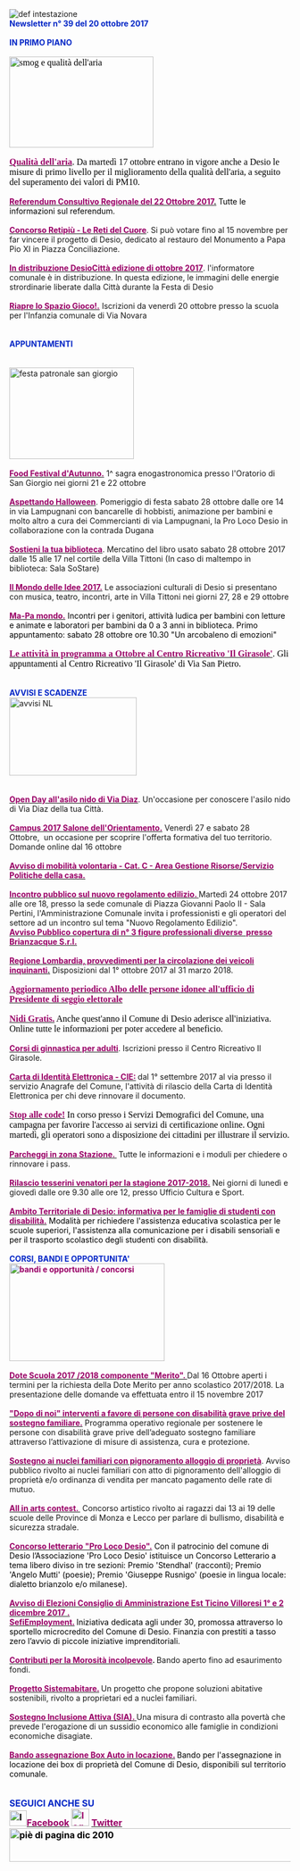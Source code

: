 <html><body><DIV>
<DIV>
<DIV><IMG border=0 alt="def intestazione" src="http://www.comune.desio.mb.it/servizi/gestionedocumentale/visualizzadocumento.aspx?id=6276"> 
<DIV><STRONG><FONT color=#0426c6>Newsletter n° 39 del&nbsp;20 ottobre 2017</FONT></STRONG></DIV>
<DIV><FONT color=#0426c6><STRONG></STRONG></FONT>&nbsp;</DIV>
<DIV><FONT color=#0426c6><STRONG>IN PRIMO PIANO</STRONG></FONT></DIV>
<DIV>&nbsp;</DIV>
<DIV><SPAN style="FONT-SIZE: 12px; FONT-FAMILY: Verdana, Geneva, Arial, Helvetica, sans-serif; WHITE-SPACE: normal; WORD-SPACING: 0px; TEXT-TRANSFORM: none; FLOAT: none; FONT-WEIGHT: normal; COLOR: rgb(0,0,0); FONT-STYLE: normal; ORPHANS: 2; WIDOWS: 2; DISPLAY: inline !important; LETTER-SPACING: normal; TEXT-INDENT: 0px; font-variant-ligatures: normal; font-variant-caps: normal; -webkit-text-stroke-width: 0px; text-decoration-style: initial; text-decoration-color: initial"><FONT size=3 face="Times New Roman"><IMG style="HEIGHT: 163px; WIDTH: 258px" alt="smog e qualità dell'aria" src="https://www.comune.desio.mb.it/servizi/gestionedocumentale/visualizzadocumento.aspx?ID=22944" width=273 height=185></FONT></SPAN></DIV>
<DIV><SPAN style="FONT-SIZE: 12px; FONT-FAMILY: Verdana, Geneva, Arial, Helvetica, sans-serif; WHITE-SPACE: normal; WORD-SPACING: 0px; TEXT-TRANSFORM: none; FLOAT: none; FONT-WEIGHT: normal; COLOR: rgb(0,0,0); FONT-STYLE: normal; ORPHANS: 2; WIDOWS: 2; DISPLAY: inline !important; LETTER-SPACING: normal; TEXT-INDENT: 0px; font-variant-ligatures: normal; font-variant-caps: normal; -webkit-text-stroke-width: 0px; text-decoration-style: initial; text-decoration-color: initial"><FONT size=3 face="Times New Roman"></FONT></SPAN>&nbsp;</DIV>
<DIV><SPAN style="FONT-SIZE: 12px; FONT-FAMILY: Verdana, Geneva, Arial, Helvetica, sans-serif; WHITE-SPACE: normal; WORD-SPACING: 0px; TEXT-TRANSFORM: none; FLOAT: none; FONT-WEIGHT: normal; COLOR: rgb(0,0,0); FONT-STYLE: normal; ORPHANS: 2; WIDOWS: 2; DISPLAY: inline !important; LETTER-SPACING: normal; TEXT-INDENT: 0px; font-variant-ligatures: normal; font-variant-caps: normal; -webkit-text-stroke-width: 0px; text-decoration-style: initial; text-decoration-color: initial"><FONT size=3 face="Times New Roman">
<P class=MsoNormal style="MARGIN: 0cm 0cm 0pt"><SPAN style="COLOR: black; mso-fareast-font-family: 'MS Mincho'; mso-fareast-language: JA"><STRONG><FONT color=#990066><A title="" href="http://www.comune.desio.mb.it/servizi/notizie/notizie_fase02.aspx?ID=45767" target=_self><SPAN style="COLOR: black; mso-fareast-font-family: 'MS Mincho'; mso-fareast-language: JA"><STRONG><FONT color=#990066>Qualità dell'aria</FONT></STRONG></SPAN></A></FONT></STRONG>. Da martedì 17 ottobre entrano in vigore anche a Desio le misure di primo livello per il miglioramento della qualità dell'aria, a seguito del superamento dei valori di PM10.</SPAN><SPAN style="mso-fareast-font-family: 'MS Mincho'; mso-fareast-language: JA"><?xml:namespace prefix = "o" ns = "urn:schemas-microsoft-com:office:office" /><o:p></o:p></SPAN></P></FONT></SPAN></DIV>
<DIV><SPAN style="FONT-SIZE: 12px; FONT-FAMILY: Verdana, Geneva, Arial, Helvetica, sans-serif; WHITE-SPACE: normal; WORD-SPACING: 0px; TEXT-TRANSFORM: none; FLOAT: none; FONT-WEIGHT: normal; COLOR: rgb(0,0,0); FONT-STYLE: normal; ORPHANS: 2; WIDOWS: 2; DISPLAY: inline !important; LETTER-SPACING: normal; TEXT-INDENT: 0px; font-variant-ligatures: normal; font-variant-caps: normal; -webkit-text-stroke-width: 0px; text-decoration-style: initial; text-decoration-color: initial"><FONT size=3 face="Times New Roman"></FONT></SPAN>&nbsp;</DIV>
<DIV><FONT color=#990066><A title="" href="http://www.comune.desio.mb.it/servizi/notizie/notizie_fase02.aspx?ID=45183" target=_self><STRONG><FONT color=#990066>Referendum Consultivo Regionale del 22 Ottobre 2017</FONT>.</STRONG></A></FONT><FONT color=#000000> Tutte le informazioni sul referendum.</FONT></DIV>
<DIV><STRONG><FONT color=#990066></FONT></STRONG>&nbsp;</DIV>
<DIV><STRONG><FONT color=#990066><A title="" href="http://www.comune.desio.mb.it/servizi/notizie/notizie_fase02.aspx?ID=45428" target=_self><STRONG><FONT color=#990066>Concorso Retipiù - Le Reti del Cuore</FONT></STRONG></A></FONT></STRONG>. Si può votare fino&nbsp;al 15 novembre per far vincere il progetto di Desio,&nbsp;dedicato al restauro del Monumento a Papa Pio XI in Piazza Conciliazione.</DIV></DIV>
<DIV><SPAN style="FONT-SIZE: 12pt; FONT-FAMILY: 'Times New Roman'; mso-fareast-font-family: 'MS Mincho'; mso-fareast-language: JA; mso-ansi-language: IT; mso-bidi-language: AR-SA"></SPAN>
<DIV>&nbsp;</DIV>
<DIV><STRONG><FONT color=#990066><A title="" href="http://www.comune.desio.mb.it/servizi/notizie/notizie_fase02.aspx?ID=45790" target=_self><STRONG><FONT color=#990066>In distribuzione DesioCittà edizione di ottobre 2017</FONT></STRONG></A></FONT></STRONG>. l'informatore comunale è in distribuzione. In questa edizione, le immagini delle energie strordinarie liberate dalla Città durante la Festa di Desio</DIV>
<DIV>&nbsp;</DIV>
<DIV>
<DIV><FONT color=#990066><STRONG><A title="" href="http://www.comune.desio.mb.it/servizi/notizie/notizie_fase02.aspx?ID=45690" target=_self><FONT color=#990066><STRONG>Riapre lo Spazio Gioco!.</STRONG></FONT></A></STRONG> </FONT>Iscrizioni da venerdì 20 ottobre presso la scuola per l'Infanzia comunale di Via Novara<BR></DIV></DIV>
<DIV>
<DIV>&nbsp;</DIV></DIV>
<DIV>&nbsp;</DIV>
<DIV><FONT color=#0426c6><STRONG>APPUNTAMENTI</STRONG></FONT><FONT color=#0426c6><FONT color=#000000> </FONT></FONT></DIV>
<DIV>&nbsp;</DIV>
<DIV>&nbsp;</DIV>
<DIV><IMG style="HEIGHT: 164px; WIDTH: 223px" alt="festa patronale san giorgio" src="https://www.comune.desio.mb.it/servizi/gestionedocumentale/visualizzadocumento.aspx?ID=22945" width=200 height=150></DIV>
<DIV>&nbsp;</DIV>
<DIV><STRONG><FONT color=#990066><A title="" href="http://www.comune.desio.mb.it/servizi/notizie/notizie_fase02.aspx?ID=45685" target=_self><STRONG><FONT color=#990066>Food Festival d'Autunno.</FONT></STRONG></A></FONT></STRONG> 1^ sagra enogastronomica presso l'Oratorio di San Giorgio nei giorni 21 e 22 ottobre</DIV>
<DIV>&nbsp;</DIV>
<DIV><STRONG><FONT color=#990066><A title="" href="http://www.comune.desio.mb.it/servizi/notizie/notizie_fase02.aspx?ID=45761" target=_self><STRONG><FONT color=#990066>Aspettando Halloween</FONT></STRONG></A></FONT></STRONG>. Pomeriggio di festa sabato 28 ottobre dalle ore 14 in via Lampugnani con bancarelle di hobbisti, animazione per bambini e molto altro a cura dei Commercianti di via Lampugnani, la Pro Loco Desio in collaborazione con la contrada Dugana</DIV>
<DIV>&nbsp;</DIV>
<DIV>
<DIV><STRONG><FONT color=#990066><A title="" href="http://www.comune.desio.mb.it/servizi/notizie/notizie_fase02.aspx?ID=45800" target=_self><STRONG><FONT color=#990066>Sostieni la tua biblioteca</FONT></STRONG></A></FONT></STRONG>. Mercatino del libro usato sabato 28 ottobre 2017 dalle 15 alle 17 nel cortile della Villa Tittoni (In caso di maltempo in biblioteca: Sala SoStare)<FONT color=#0426c6><STRONG></STRONG></FONT></DIV></DIV>
<DIV>&nbsp;</DIV>
<DIV>
<DIV><STRONG><FONT color=#990066><A title="" href="http://www.comune.desio.mb.it/servizi/notizie/notizie_fase02.aspx?ID=45680" target=_self><STRONG><FONT color=#990066>Il Mondo delle Idee 2017.</FONT></STRONG></A></FONT></STRONG> Le associazioni culturali di Desio si presentano con musica, teatro, incontri, arte in Villa Tittoni nei giorni 27, 28 e 29 ottobre <STRONG><FONT color=#0426c6></FONT></STRONG></DIV></DIV></DIV>
<DIV><FONT color=#0426c6><STRONG></STRONG></FONT>&nbsp;</DIV>
<DIV><FONT color=#000000><STRONG><FONT color=#990066><A title="" href="http://www.comune.desio.mb.it/servizi/notizie/notizie_fase02.aspx?ID=45651" target=_self><FONT color=#000000><STRONG><FONT color=#990066>Ma-Pa mondo.</FONT></STRONG></FONT></A></FONT></STRONG> Incontri per i genitori, attività ludica per bambini con letture e animate e laboratori per bambini da 0 a 3 anni in biblioteca. Primo appuntamento: sabato 28 ottobre ore 10.30 "Un arcobaleno di emozioni"</FONT></DIV>
<DIV><STRONG><FONT color=#0426c6></FONT></STRONG>&nbsp;</DIV>
<DIV><SPAN style="FONT-SIZE: 12px; FONT-FAMILY: Verdana, Geneva, Arial, Helvetica, sans-serif; WHITE-SPACE: normal; WORD-SPACING: 0px; TEXT-TRANSFORM: none; FLOAT: none; FONT-WEIGHT: normal; COLOR: rgb(0,0,0); FONT-STYLE: normal; ORPHANS: 2; WIDOWS: 2; DISPLAY: inline !important; LETTER-SPACING: normal; TEXT-INDENT: 0px; font-variant-ligatures: normal; font-variant-caps: normal; -webkit-text-stroke-width: 0px; text-decoration-style: initial; text-decoration-color: initial"><FONT size=3 face="Times New Roman"><STRONG><FONT color=#990066><A title="" href="http://www.comune.desio.mb.it/servizi/notizie/notizie_fase02.aspx?ID=45588" target=_self><SPAN style="FONT-SIZE: 12px; FONT-FAMILY: Verdana, Geneva, Arial, Helvetica, sans-serif; WHITE-SPACE: normal; WORD-SPACING: 0px; TEXT-TRANSFORM: none; FLOAT: none; FONT-WEIGHT: normal; COLOR: rgb(0,0,0); FONT-STYLE: normal; ORPHANS: 2; WIDOWS: 2; DISPLAY: inline !important; LETTER-SPACING: normal; TEXT-INDENT: 0px; font-variant-ligatures: normal; font-variant-caps: normal; -webkit-text-stroke-width: 0px; text-decoration-style: initial; text-decoration-color: initial"><FONT size=3 face="Times New Roman"><STRONG><FONT color=#990066>Le attività in programma a Ottobre al Centro Ricreativo 'Il Girasole'</FONT></STRONG></FONT></SPAN></A></FONT></STRONG>. Gli appuntamenti al Centro Ricreativo 'Il Girasole' di Via San Pietro.</FONT></SPAN></DIV>
<DIV><STRONG><FONT color=#0426c6></FONT></STRONG>&nbsp;</DIV>
<DIV><STRONG><FONT color=#0426c6></FONT></STRONG>&nbsp;</DIV>
<DIV><FONT color=#0426c6><STRONG>AVVISI E SCADENZE</STRONG></FONT> </DIV>
<DIV>
<DIV>
<DIV><IMG style="HEIGHT: 140px; WIDTH: 228px" border=0 alt="avvisi NL" src="http://www.comune.desio.mb.it/servizi/gestionedocumentale/visualizzadocumento.aspx?id=18789" width=232 height=175></DIV>
<DIV>&nbsp;</DIV>
<DIV>&nbsp;</DIV>
<DIV><STRONG><FONT color=#990066><A title="" href="http://www.comune.desio.mb.it/servizi/notizie/notizie_fase02.aspx?ID=45702" target=_self><STRONG><FONT color=#990066>Open Day all'asilo nido di Via Diaz</FONT></STRONG></A></FONT></STRONG>. Un'occasione per conoscere l'asilo nido di Via Diaz della tua Città.</DIV>
<DIV>&nbsp;</DIV>
<DIV><STRONG><FONT color=#990066><A title="" href="http://www.comune.desio.mb.it/servizi/notizie/notizie_fase02.aspx?ID=45721" target=_self><STRONG><FONT color=#990066>Campus 2017 Salone dell'Orientamento.</FONT></STRONG></A></FONT></STRONG> Venerdì 27 e sabato 28 Ottobre,&nbsp;&nbsp;un occasione per scoprire l'offerta formativa del tuo territorio. Domande online dal 16 ottobre </DIV>
<DIV>&nbsp;</DIV>
<DIV><STRONG><FONT color=#990066><A title="" href="http://www.comune.desio.mb.it/servizi/notizie/notizie_fase02.aspx?ID=45785" target=_self><STRONG><FONT color=#990066>Avviso di mobilità volontaria - Cat. C - Area Gestione Risorse/Servizio Politiche della casa.</FONT></STRONG></A></FONT></STRONG></DIV>
<DIV>&nbsp;</DIV>
<DIV><STRONG><FONT color=#990066><A title="" href="http://www.comune.desio.mb.it/servizi/notizie/notizie_fase02.aspx?ID=45787" target=_self><STRONG><FONT color=#990066>Incontro pubblico sul nuovo regolamento edilizio. </FONT></STRONG></A></FONT></STRONG>Martedì 24 ottobre 2017 alle ore 18, presso la sede comunale di Piazza Giovanni Paolo II - Sala Pertini, l'Amministrazione Comunale invita i professionisti e gli operatori del settore ad un incontro sul tema "Nuovo Regolamento Edilizio".<BR></DIV>
<DIV><STRONG><FONT color=#990066><A title="" href="http://www.comune.desio.mb.it/servizi/notizie/notizie_fase02.aspx?ID=45597" target=_self><STRONG><FONT color=#990066>Avviso Pubblico copertura di n° 3 figure professionali diverse &nbsp;presso Brianzacque S.r.l.</FONT></STRONG></A></FONT></STRONG></DIV>
<DIV>
<DIV>&nbsp;</DIV>
<DIV><STRONG><FONT color=#990066><A title="" href="http://www.comune.desio.mb.it/servizi/notizie/notizie_fase02.aspx?ID=45569" target=_self><STRONG><FONT color=#990066>Regione Lombardia, provvedimenti per la circolazione dei veicoli inquinanti</FONT></STRONG>.</A></FONT></STRONG> Disposizioni dal 1° ottobre 2017 al 31 marzo 2018.</DIV>
<DIV><FONT color=#000000></FONT>&nbsp;</DIV>
<DIV><SPAN style="FONT-SIZE: 12pt; FONT-FAMILY: 'Times New Roman'; mso-fareast-font-family: 'MS Mincho'; mso-fareast-language: JA; mso-ansi-language: IT; mso-bidi-language: AR-SA"><STRONG><FONT color=#990066><A title="" href="http://www.comune.desio.mb.it/servizi/notizie/notizie_fase02.aspx?ID=45488" target=_self><SPAN style="FONT-SIZE: 12pt; FONT-FAMILY: 'Times New Roman'; mso-fareast-font-family: 'MS Mincho'; mso-fareast-language: JA; mso-ansi-language: IT; mso-bidi-language: AR-SA"><STRONG><FONT color=#990066>Aggiornamento periodico Albo delle persone idonee all'ufficio di Presidente di seggio elettorale</FONT></STRONG></SPAN></A>&nbsp;</FONT></STRONG></SPAN></DIV>
<DIV><SPAN style="FONT-SIZE: 12pt; FONT-FAMILY: 'Times New Roman'; mso-fareast-font-family: 'MS Mincho'; mso-fareast-language: JA; mso-ansi-language: IT; mso-bidi-language: AR-SA"></SPAN>&nbsp;</DIV>
<DIV><SPAN style="FONT-SIZE: 12pt; FONT-FAMILY: 'Times New Roman'; mso-fareast-font-family: 'MS Mincho'; mso-fareast-language: JA; mso-ansi-language: IT; mso-bidi-language: AR-SA"><A title="" href="http://www.comune.desio.mb.it/servizi/notizie/notizie_fase02.aspx?ID=45300" target=_self><FONT color=#990066><STRONG>Nidi Gratis.</STRONG></FONT></A><FONT color=#000000> Anche quest'anno il Comune di Desio aderisce all'iniziativa. Online tutte le informazioni per poter accedere al beneficio.</FONT></SPAN></DIV>
<DIV><STRONG><FONT color=#990066></FONT></STRONG>&nbsp;</DIV>
<DIV>
<DIV><STRONG><FONT color=#990066><A title="" href="http://www.comune.desio.mb.it/servizi/notizie/notizie_fase02.aspx?ID=45384" target=_self><STRONG><FONT color=#990066>Corsi di ginnastica per adulti</FONT></STRONG></A></FONT></STRONG>. Iscrizioni presso il Centro Ricreativo Il Girasole. </DIV></DIV>
<DIV>&nbsp;</DIV>
<DIV><A title="" href="http://www.comune.desio.mb.it/servizi/notizie/notizie_fase02.aspx?ID=45122" target=_self><STRONG><FONT color=#990066>Carta di Identità Elettronica - CIE:</FONT></STRONG></A><STRONG><FONT color=#990066> </FONT></STRONG>dal 1° settembre 2017 al via presso il servizio Anagrafe del Comune, l'attività di rilascio della Carta di Identità Elettronica per chi deve rinnovare il documento.</DIV>
<DIV>&nbsp;</DIV>
<DIV><FONT color=#990066><SPAN style="FONT-SIZE: 12pt; FONT-FAMILY: 'Times New Roman'; mso-fareast-font-family: 'MS Mincho'; mso-fareast-language: JA; mso-ansi-language: IT; mso-bidi-language: AR-SA"><A title="" href="http://www.comune.desio.mb.it/servizi/notizie/notizie_fase02.aspx?ID=44271" target=_self><FONT color=#990066><STRONG>Stop alle code!</STRONG></FONT></A><FONT color=#000000> In corso presso i Servizi Demografici del Comune, una campagna per favorire l'accesso ai servizi di certificazione online. Ogni martedì, gli operatori sono a disposizione dei cittadini per illustrare il servizio.</FONT></SPAN></FONT></DIV>
<DIV><FONT color=#990066><SPAN style="FONT-SIZE: 12pt; FONT-FAMILY: 'Times New Roman'; mso-fareast-font-family: 'MS Mincho'; mso-fareast-language: JA; mso-ansi-language: IT; mso-bidi-language: AR-SA"></SPAN></FONT>&nbsp;</DIV>
<DIV><A title="" href="https://www.comune.desio.mb.it/servizi/notizie/notizie_fase02.aspx?ID=42741" target=_self><STRONG><FONT color=#990066>Parcheggi in zona Stazione.</FONT> </STRONG></A><STRONG>&nbsp;</STRONG>Tutte le informazioni e i moduli per chiedere o rinnovare i pass. </DIV>
<DIV>
<DIV>&nbsp;</DIV>
<DIV><STRONG><FONT color=#990066><A title="" href="http://www.comune.desio.mb.it/servizi/notizie/notizie_fase02.aspx?ID=45056" target=_self><STRONG><FONT color=#990066>Rilascio tesserini venatori per la stagione 2017-2018.</FONT></STRONG></A></FONT></STRONG> Nei giorni di lunedì e giovedì dalle ore 9.30 alle ore 12, presso Ufficio Cultura e Sport.<BR><FONT color=#990066></DIV><STRONG><FONT color=#990066></FONT></STRONG></DIV>
<DIV>
<DIV><STRONG><FONT color=#990066></FONT></STRONG>&nbsp;</DIV>
<DIV><STRONG><FONT color=#990066><A title="" href="http://www.comune.desio.mb.it/servizi/notizie/notizie_fase02.aspx?ID=44835" target=_self><STRONG><FONT color=#990066>Ambito Territoriale di Desio: informativa per le famiglie di studenti con disabilità.</FONT></STRONG></A></FONT></STRONG> <FONT color=#000000>Modalità per richiedere l'assistenza educativa scolastica per le scuole superiori, l'assistenza alla comunicazione per i disabili sensoriali e per il trasporto scolastico degli studenti con disabilità.</FONT></DIV></FONT><STRONG><FONT color=#0426c6></FONT></STRONG></DIV>
<DIV><STRONG><FONT color=#0426c6></FONT></STRONG>&nbsp;</DIV>
<DIV><STRONG><FONT color=#0426c6>CORSI, BANDI E OPPORTUNITA'</FONT> </STRONG></DIV></DIV></DIV>
<DIV>
<DIV><FONT color=#990066><STRONG><IMG style="HEIGHT: 175px; WIDTH: 278px" border=0 alt="bandi e opportunità / concorsi" src="http://www.comune.desio.mb.it/servizi/gestionedocumentale/visualizzadocumento.aspx?id=18790" width=299 height=168></STRONG></FONT></DIV>
<DIV><STRONG><FONT color=#990066></FONT></STRONG>&nbsp;</DIV>
<DIV><STRONG><FONT color=#990066><A title="" href="http://www.comune.desio.mb.it/servizi/notizie/notizie_fase02.aspx?ID=45734" target=_self><STRONG><FONT color=#990066>Dote Scuola 2017 /2018 componente "Merito". </FONT></STRONG></A></FONT></STRONG>Dal 16 Ottobre aperti i termini per la richiesta della Dote Merito per anno scolastico 2017/2018. La presentazione delle domande va effettuata entro il 15 novembre 2017<BR></DIV>
<DIV><STRONG><FONT color=#990066></FONT></STRONG>&nbsp;</DIV>
<DIV><STRONG><FONT color=#990066><A title="" href="http://www.comune.desio.mb.it/servizi/notizie/notizie_fase02.aspx?ID=45605" target=_self><STRONG><FONT color=#990066>"Dopo di noi" interventi a favore di persone con disabilità grave prive del sostegno familiare.</FONT></STRONG></A></FONT></STRONG> Programma operativo regionale per sostenere le persone con disabilità grave prive dell’adeguato sostegno familiare attraverso l’attivazione di misure di assistenza, cura e protezione.</DIV>
<DIV><STRONG><FONT color=#990066></FONT></STRONG>&nbsp;</DIV>
<DIV><STRONG><FONT color=#990066><A title="" href="http://www.comune.desio.mb.it/servizi/notizie/notizie_fase02.aspx?ID=45366" target=_self><STRONG><FONT color=#990066>Sostegno ai nuclei familiari con pignoramento alloggio di proprietà</FONT></STRONG></A></FONT></STRONG>. Avviso pubblico rivolto ai nuclei familiari con atto di pignoramento dell'alloggio di proprietà e/o ordinanza di vendita per mancato pagamento delle rate di mutuo.</DIV>
<DIV>&nbsp;</DIV>
<DIV>
<DIV><A title="" href="https://www.comune.desio.mb.it/servizi/notizie/notizie_fase02.aspx?ID=45177" target=_self><FONT color=#990066><STRONG>All in arts contest. </STRONG></FONT></A>&nbsp;Concorso artistico rivolto ai ragazzi dai 13 ai 19 delle scuole delle Province di Monza e Lecco per parlare di bullismo, disabilità e sicurezza stradale.</DIV></DIV></DIV>
<DIV><FONT color=#990066>&nbsp;</DIV>
<DIV>
<DIV><A title="" href="http://www.comune.desio.mb.it/servizi/notizie/notizie_fase02.aspx?ID=44637" target=_self><FONT color=#990066><STRONG>Concorso letterario "Pro Loco Desio".</STRONG></FONT></A><FONT color=#000000> Con il patrocinio del comune di Desio l’Associazione 'Pro Loco Desio' istituisce un Concorso Letterario a tema libero diviso in tre sezioni: Premio 'Stendhal' (racconti); Premio 'Angelo Mutti' (poesie); Premio 'Giuseppe Rusnigo' (poesie in lingua locale: dialetto brianzolo e/o milanese).</FONT></DIV>
<DIV></FONT><STRONG><FONT color=#990066><STRONG><FONT color=#990066><STRONG><FONT color=#990066></FONT></STRONG></FONT></STRONG></FONT></STRONG>&nbsp;</DIV>
<DIV><STRONG><FONT color=#990066><STRONG><FONT color=#990066><STRONG><FONT color=#990066><A title="" href="http://www.comune.desio.mb.it/servizi/notizie/notizie_fase02.aspx?ID=44728" target=_self><STRONG><FONT color=#990066>Avviso di Elezioni Consiglio di </FONT></STRONG></A><A title="" href="http://www.comune.desio.mb.it/servizi/notizie/notizie_fase02.aspx?ID=44728" target=_self></FONT></STRONG><STRONG><FONT color=#990066><STRONG><FONT color=#990066>Amministrazione Est Ticino Villoresi 1° e 2 dicembre 2017 .<BR></DIV></FONT></STRONG></FONT></STRONG></A></FONT></STRONG></FONT></STRONG></DIV>
<DIV>
<DIV><FONT color=#000000><FONT color=#990066><A title="" href="http://www.comune.desio.mb.it/servizi/notizie/notizie_fase02.aspx?ID=43223" target=_self><FONT color=#000000><FONT color=#990066><STRONG>SefiEmployment.</STRONG></FONT></FONT></A></FONT><STRONG> </STRONG>Iniziativa dedicata agli under 30, promossa attraverso lo sportello microcredito del Comune di Desio. Finanzia con prestiti a tasso zero l’avvio di piccole iniziative imprenditoriali.</FONT></DIV>
<DIV>
<DIV><FONT color=#990066></FONT>&nbsp;</DIV>
<DIV><FONT color=#990066><A title="" href="http://www.comune.desio.mb.it/servizi/notizie/notizie_fase02.aspx?ID=42983" target=_self><FONT color=#990066><STRONG>Contributi per la Morosità incolpevole</STRONG></FONT></A></FONT><STRONG>. </STRONG>Bando aperto fino ad esaurimento fondi. </DIV>
<DIV><FONT color=#990066></FONT>&nbsp;</DIV>
<DIV><FONT color=#990066><A title="" href="http://www.comune.desio.mb.it/servizi/notizie/notizie_fase02.aspx?ID=41431" target=_self><FONT color=#990066><STRONG>Progetto Sistemabitare.</STRONG></FONT></A></FONT><STRONG> </STRONG>Un progetto che propone soluzioni abitative sostenibili, rivolto a proprietari ed a nuclei familiari. </DIV>
<DIV><FONT color=#990066></FONT>&nbsp;</DIV>
<DIV><FONT color=#990066><A title="" href="http://www.comune.desio.mb.it/servizi/notizie/notizie_fase02.aspx?ID=40660" target=_self><STRONG><FONT color=#990066>Sostegno Inclusione Attiva (SIA).</FONT> </STRONG></A></FONT>Una misura di contrasto alla povertà che prevede l'erogazione di un sussidio economico alle famiglie in condizioni economiche disagiate.</DIV>
<DIV><FONT color=#990066></FONT>&nbsp;</DIV>
<DIV>
<DIV><FONT color=#990066><A title="" href="http://www.comune.desio.mb.it/servizi/notizie/notizie_fase02.aspx?ID=35369" target=_self><FONT color=#990066><STRONG>Bando assegnazione Box Auto in locazione.</STRONG></FONT></A><STRONG> </STRONG><FONT color=#000000>B</FONT></FONT><FONT color=#000000>ando per l'assegnazione in locazione dei box di proprietà del Comune di Desio, disponibili sul territorio comunale.</FONT></DIV>
<DIV><FONT color=#990066></FONT></DIV>
<DIV><FONT color=#990066><FONT color=#990066></FONT></DIV>
<DIV>
<DIV>
<DIV><FONT color=#990066></FONT>
<DIV><FONT color=#990066></FONT>
<DIV><FONT color=#990066></FONT><FONT color=#0426c6><FONT color=#0426c6><FONT size=+0><FONT color=#000000><FONT color=#990066><FONT color=#000000><FONT color=#0426c6><STRONG></STRONG></FONT></FONT></FONT></FONT></FONT></FONT></FONT>&nbsp;</DIV>
<DIV><FONT color=#0426c6><FONT color=#0426c6><FONT size=+0><FONT color=#000000><FONT color=#990066><FONT color=#000000><FONT color=#0426c6><STRONG></STRONG></FONT></FONT></FONT></FONT></FONT></FONT></FONT>&nbsp;</DIV>
<DIV><FONT color=#0426c6><FONT color=#0426c6><FONT size=+0><FONT color=#000000><FONT color=#990066><FONT color=#000000><FONT color=#0426c6><STRONG>SEGUICI ANCHE SU</STRONG></FONT></FONT></FONT></FONT></FONT></FONT></FONT></DIV></DIV></DIV>
<DIV>
<DIV><FONT color=#0426c6><FONT color=#0426c6><FONT size=+0><FONT color=#000000><FONT color=#990066><FONT color=#000000></FONT></FONT></FONT></FONT></FONT></FONT>
<DIV><FONT color=#0426c6><FONT color=#0426c6><FONT size=+0><FONT color=#000000><FONT color=#990066><FONT color=#000000></FONT></FONT></FONT></FONT></FONT></FONT>
<DIV><FONT color=#0426c6><FONT color=#0426c6><FONT size=+0><FONT color=#000000><FONT color=#990066><FONT color=#000000></FONT></FONT></FONT></FONT></FONT></FONT>
<DIV><FONT color=#0426c6><FONT color=#0426c6><FONT size=+0><FONT color=#000000><FONT color=#990066><FONT color=#000000>
<DIV>
<DIV>
<DIV>
<DIV>
<DIV><STRONG></STRONG></DIV>
<DIV><STRONG><IMG style="HEIGHT: 28px; WIDTH: 31px" alt="logo facebook" src="http://www.comune.desio.mb.it/servizi/gestionedocumentale/visualizzadocumento.aspx?ID=18791" width=95 height=56></STRONG><A title="" href="https://it-it.facebook.com/pages/Comune-Di-Desio/103441483073684" target=_self><FONT color=#990066><STRONG>Facebook</STRONG></FONT></A><FONT color=#990066><STRONG> <IMG style="HEIGHT: 31px; WIDTH: 32px" alt="logo twitter" src="http://www.comune.desio.mb.it/servizi/gestionedocumentale/visualizzadocumento.aspx?ID=18792" width=38 height=44> </STRONG></FONT><A title="" href="https://mobile.twitter.com/comunedidesio" target=_self><FONT color=#990066><STRONG>Twitter</STRONG></FONT></A><STRONG> </STRONG></DIV>
<DIV></DIV>
<DIV></DIV></DIV>
<DIV><STRONG><IMG style="HEIGHT: 60px; WIDTH: 622px" border=0 alt="piè di pagina dic 2010" src="http://www.comune.desio.mb.it/servizi/gestionedocumentale/visualizzadocumento.aspx?id=6565" width=993 height=74></STRONG></DIV></DIV></DIV></DIV></FONT></FONT></FONT></FONT></FONT></FONT><STRONG></STRONG></DIV></DIV></DIV></DIV></DIV></DIV></FONT></DIV>
<DIV><FONT color=#990066></FONT></DIV>
<DIV><FONT color=#990066></FONT></DIV>
<DIV><FONT color=#990066></FONT></DIV></DIV></DIV></DIV></DIV></DIV></DIV></body></html